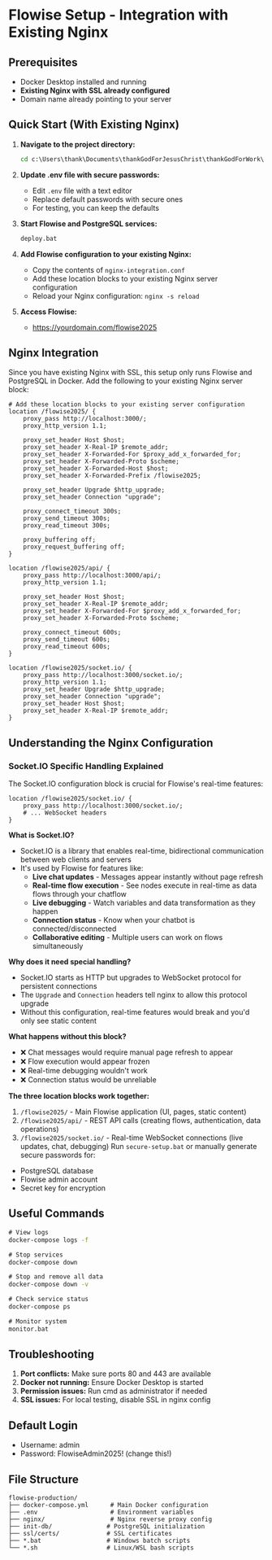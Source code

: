 # Flowise Setup - Integration with Existing Nginx

## Prerequisites

- Docker Desktop installed and running
- **Existing Nginx with SSL already configured**
- Domain name already pointing to your server

## Quick Start (With Existing Nginx)

1. **Navigate to the project directory:**

   ```cmd
   cd c:\Users\thank\Documents\thankGodForJesusChrist\thankGodForWork\proj01_chatbot_edu\week04\flowisesetup\flowise-production
   ```

2. **Update .env file with secure passwords:**

   - Edit `.env` file with a text editor
   - Replace default passwords with secure ones
   - For testing, you can keep the defaults

3. **Start Flowise and PostgreSQL services:**

   ```cmd
   deploy.bat
   ```

4. **Add Flowise configuration to your existing Nginx:**

   - Copy the contents of `nginx-integration.conf`
   - Add these location blocks to your existing Nginx server configuration
   - Reload your Nginx configuration: `nginx -s reload`

5. **Access Flowise:**

   - <https://yourdomain.com/flowise2025>

## Nginx Integration

Since you have existing Nginx with SSL, this setup only runs Flowise and PostgreSQL in Docker. Add the following to your existing Nginx server block:

```nginx
# Add these location blocks to your existing server configuration
location /flowise2025/ {
    proxy_pass http://localhost:3000/;
    proxy_http_version 1.1;
    
    proxy_set_header Host $host;
    proxy_set_header X-Real-IP $remote_addr;
    proxy_set_header X-Forwarded-For $proxy_add_x_forwarded_for;
    proxy_set_header X-Forwarded-Proto $scheme;
    proxy_set_header X-Forwarded-Host $host;
    proxy_set_header X-Forwarded-Prefix /flowise2025;
    
    proxy_set_header Upgrade $http_upgrade;
    proxy_set_header Connection "upgrade";
    
    proxy_connect_timeout 300s;
    proxy_send_timeout 300s;
    proxy_read_timeout 300s;
    
    proxy_buffering off;
    proxy_request_buffering off;
}

location /flowise2025/api/ {
    proxy_pass http://localhost:3000/api/;
    proxy_http_version 1.1;
    
    proxy_set_header Host $host;
    proxy_set_header X-Real-IP $remote_addr;
    proxy_set_header X-Forwarded-For $proxy_add_x_forwarded_for;
    proxy_set_header X-Forwarded-Proto $scheme;
    
    proxy_connect_timeout 600s;
    proxy_send_timeout 600s;
    proxy_read_timeout 600s;
}

location /flowise2025/socket.io/ {
    proxy_pass http://localhost:3000/socket.io/;
    proxy_http_version 1.1;
    proxy_set_header Upgrade $http_upgrade;
    proxy_set_header Connection "upgrade";
    proxy_set_header Host $host;
    proxy_set_header X-Real-IP $remote_addr;
}
```

## Understanding the Nginx Configuration

### Socket.IO Specific Handling Explained

The Socket.IO configuration block is crucial for Flowise's real-time features:

```nginx
location /flowise2025/socket.io/ {
    proxy_pass http://localhost:3000/socket.io/;
    # ... WebSocket headers
}
```

**What is Socket.IO?**

- Socket.IO is a library that enables real-time, bidirectional communication between web clients and servers
- It's used by Flowise for features like:
  - **Live chat updates** - Messages appear instantly without page refresh
  - **Real-time flow execution** - See nodes execute in real-time as data flows through your chatflow
  - **Live debugging** - Watch variables and data transformation as they happen
  - **Connection status** - Know when your chatbot is connected/disconnected
  - **Collaborative editing** - Multiple users can work on flows simultaneously

**Why does it need special handling?**

- Socket.IO starts as HTTP but upgrades to WebSocket protocol for persistent connections
- The `Upgrade` and `Connection` headers tell nginx to allow this protocol upgrade
- Without this configuration, real-time features would break and you'd only see static content

**What happens without this block?**

- ❌ Chat messages would require manual page refresh to appear
- ❌ Flow execution would appear frozen
- ❌ Real-time debugging wouldn't work
- ❌ Connection status would be unreliable

**The three location blocks work together:**

1. `/flowise2025/` - Main Flowise application (UI, pages, static content)
2. `/flowise2025/api/` - REST API calls (creating flows, authentication, data operations)
3. `/flowise2025/socket.io/` - Real-time WebSocket connections (live updates, chat, debugging)
Run `secure-setup.bat` or manually generate secure passwords for:

- PostgreSQL database
- Flowise admin account
- Secret key for encryption

## Useful Commands

```cmd
# View logs
docker-compose logs -f

# Stop services
docker-compose down

# Stop and remove all data
docker-compose down -v

# Check service status
docker-compose ps

# Monitor system
monitor.bat
```

## Troubleshooting

1. **Port conflicts:** Make sure ports 80 and 443 are available
2. **Docker not running:** Ensure Docker Desktop is started
3. **Permission issues:** Run cmd as administrator if needed
4. **SSL issues:** For local testing, disable SSL in nginx config

## Default Login

- Username: admin
- Password: FlowiseAdmin2025! (change this!)

## File Structure

```
flowise-production/
├── docker-compose.yml      # Main Docker configuration
├── .env                    # Environment variables
├── nginx/                  # Nginx reverse proxy config
├── init-db/               # PostgreSQL initialization
├── ssl/certs/             # SSL certificates
├── *.bat                  # Windows batch scripts
└── *.sh                   # Linux/WSL bash scripts
```
